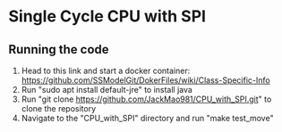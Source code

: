 # Single Cycle CPU with SPI
## Running the code
1. Head to this link and start a docker container: https://github.com/SSModelGit/DokerFiles/wiki/Class-Specific-Info
2. Run "sudo apt install default-jre" to install java
3. Run "git clone https://github.com/JackMao981/CPU_with_SPI.git" to clone the repository
4. Navigate to the "CPU_with_SPI" directory and run "make test_move"
